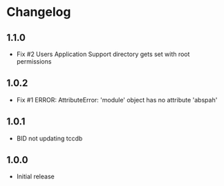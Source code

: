 # Changelog

## 1.1.0

- Fix #2 Users Application Support directory gets set with root permissions

## 1.0.2

- Fix #1 ERROR: AttributeError: 'module' object has no attribute 'abspah'

## 1.0.1

- BID not updating tccdb

## 1.0.0

- Initial release
